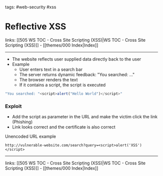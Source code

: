 tags: #web-security #xss

# Reflective XSS

links: [[505 WS TOC - Cross Site Scripting (XSS)|WS TOC - Cross Site Scripting (XSS)]] - [[themes/000 Index|Index]]

---

- The website reflects user supplied data directly back to the user
- Example
	- User enters text in a search bar
	- The server returns dynamic feedback: "You searched: ..."
	- The browser renders the text
	- If it contains a script, the script is executed

``` javascript
"You searched: "<script>alert("Hello World")</script>"
```

### Exploit

- Add the script as parameter in the URL and make the victim click the link (Phishing)
- Link looks correct and the certificate is also correct

Unencoded URL example

```
http://vulnerable-website.com/search?query=<script>alert('XSS')</script>
```

---
links: [[505 WS TOC - Cross Site Scripting (XSS)|WS TOC - Cross Site Scripting (XSS)]] - [[themes/000 Index|Index]]
